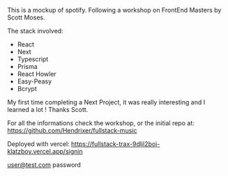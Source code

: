This is a mockup of spotify.
Following a workshop on FrontEnd Masters by Scott Moses.

The stack involved:
- React
- Next
- Typescript
- Prisma
- React Howler
- Easy-Peasy
- Bcrypt

My first time completing a Next Project, it was really interesting and I learned a lot ! Thanks Scott.

For all the informations check the workshop, or the initial repo at:
https://github.com/Hendrixer/fullstack-music

Deployed with vercel:
https://fullstack-trax-9dljl2boj-klatzboy.vercel.app/signin

user@test.com
password
